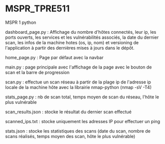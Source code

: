 # MSPR_TPRE511
 MSPR 1 python

dashboard_page.py : Affichage du nombre d'hôtes connectés, leur ip, les ports ouverts, les services et les vulnérabilités associés, la date du dernier scan, les infos de la machine hotes (os, ip, nom) et versioning de l'application à partir des dernières mises à jours dans le dépôt.

home_page.py : Page par défaut avec la navbar

main.py : page principale avec l'affichage de la page avec le bouton de scan et la barre de progression

scan.py : effectue un scan réseau à partir de la plage ip de l'adresse ip locale de la machine hôte avec la librairie nmap-python (nmap -sV -T4)

stats_page.py : nb de scan total, temps moyen de scan du réseau, l'hôte le plus vulnérable

scan_results.json : stocke le résultat du dernier scan effectué

scanned_ips.txt : stocke uniquement les adresses IP pour effectuer un ping

stats.json : stocke les statistiques des scans (date du scan, nombre de scans réalisés, temps moyen des scan, hôte le plus vulnérable)